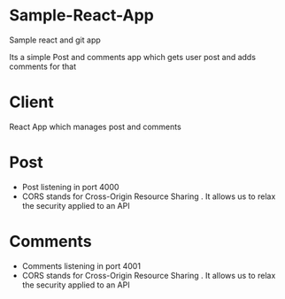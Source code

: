 # Sample-React-App
Sample react and git app

Its a simple Post and comments app which gets user post and adds comments for that


# Client
React App which manages post and comments

# Post
 - Post listening in port 4000
 - CORS stands for Cross-Origin Resource Sharing . It allows us to relax the security applied to an API


# Comments
 - Comments listening in port 4001
 - CORS stands for Cross-Origin Resource Sharing . It allows us to relax the security applied to an API

